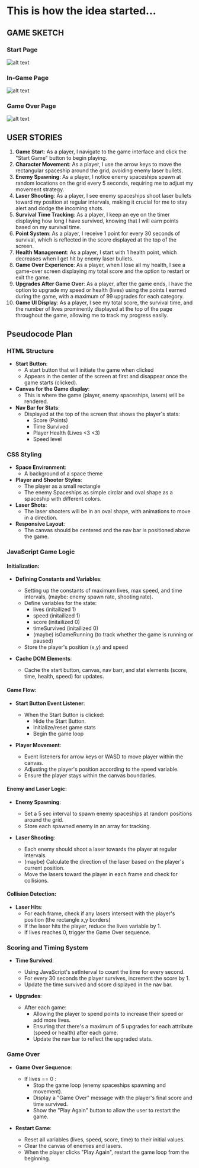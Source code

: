 # This is how the idea started...

## GAME SKETCH
### Start Page
![alt text](start.png)

### In-Game Page
![alt text](in-game.png)

### Game Over Page
![alt text](gameover.png)


## USER STORIES

1. **Game Star**t: As a player, I navigate to the game interface and click the "Start Game" button to begin playing.
2. **Character Movement**: As a player, I use the arrow keys to move the rectangular spaceship around the grid, avoiding enemy laser bullets.
3. **Enemy Spawning**: As a player, I notice enemy spaceships spawn at random locations on the grid every 5 seconds, requiring me to adjust my movement strategy.
4. **Laser Shooting**: As a player, I see enemy spaceships shoot laser bullets toward my position at regular intervals, making it crucial for me to stay alert and dodge the incoming shots.
5. **Survival Time Tracking**: As a player, I keep an eye on the timer displaying how long I have survived, knowing that I will earn points based on my survival time.
6. **Point System**: As a player, I receive 1 point for every 30 seconds of survival, which is reflected in the score displayed at the top of the screen.
7. **Health Management**: As a player, I start with 1 health point, which decreases when I get hit by enemy laser bullets.
8. **Game Over Experience**: As a player, when I lose all my health, I see a game-over screen displaying my total score and the option to restart or exit the game.
9. **Upgrades After Game Over**: As a player, after the game ends, I have the option to upgrade my speed or health (lives) using the points I earned during the game, with a maximum of 99 upgrades for each category.
10. **Game UI Display**: As a player, I see my total score, the survival time, and the number of lives prominently displayed at the top of the page throughout the game, allowing me to track my progress easily.


## Pseudocode Plan

### **HTML Structure**
* **Start Button**:
    * A start button that will initiate the game when clicked
    * Appears in the center of the screen at first and disappear once the game starts (clicked).
* **Canvas for the Game display**:
    * This is where the game (player, enemy spaceships, lasers) will be rendered.
* **Nav Bar for Stats**:
    * Displayed at the top of the screen that shows the player's stats:
        * Score (Points)
        * Time Survived
        * Player Health (Lives <3 <3)
        * Speed level


### **CSS Styling**
* **Space Environment**:
    * A background of a space theme
* **Player and Shooter Styles**:
    * The player as a small rectangle
    * The enemy Spaceships as simple circlar and oval shape as a spaceship with different colors.
* **Laser Shots**:
    * The laser shooters will be in an oval shape, with animations to move in a direction.
* **Responsive Layout**:
    * The canvas should be centered and the nav bar is positioned above the game.


### **JavaScript Game Logic**

#### **Initialization**:

* **Defining Constants and Variables**:
    * Setting up the constants of maximum lives, max speed, and time intervals, (maybe: enemy spawn rate, shooting rate).
    * Define variables for the state:
        * lives (initailized 1)
        * speed (initailized 1)
        * score (initailized 0)
        * timeSurvived (initailized 0)
        * (maybe) isGameRunning (to track whether the game is running or paused)
    * Store the player's position (x,y) and speed

* **Cache DOM Elements**:
    * Cache the start button, canvas, nav barr, and stat elements (score, time, health, speed) for updates.


#### **Game Flow**:

* **Start Button Event Listener**:
    * When the Start Button is clicked:
        * Hide the Start Button.
        * Initialize/reset game stats
        * Begin the game loop

* **Player Movement**: 
    * Event listeners for arrow keys or WASD to move player within the canvas.
    * Adjusting the player's position according to the speed variable.
    * Ensure the player stays within the canvas boundaries.


#### **Enemy and Laser Logic**:

* **Enemy Spawning**:
    * Set a 5 sec interval to spawn enemy spaceships at random positions around the grid.
    * Store each spawned enemy in an array for tracking.

* **Laser Shooting**:
    * Each enemy should shoot a laser towards the player at regular intervals.
    * (maybe) Calculate the direction of the laser based on the player's current position.
    * Move the lasers toward the player in each frame and check for collisions.

#### **Collision Detection**:

* **Laser Hits**:
    * For each frame, check if any lasers intersect with the player's position (the rectangle x,y borders)
    * If the laser hits the player, reduce the lives variable by 1.
    * If lives reaches 0, trigger the Game Over sequence.


### **Scoring and Timing System**

* **Time Survived**:
    * Using JavaScript's setInterval to count the time for every second.
    * For every 30 seconds the player survives, increment the score by 1.
    * Update the time survived and score displayed in the nav bar.

* **Upgrades**:
    * After each game:
        * Allowing the player to spend points to increase their speed or add more lives.
        * Ensuring that there's a maximum of 5 upgrades for each attribute (speed or health) after each game.
        * Update the nav bar to reflect the upgraded stats.


### **Game Over**

* **Game Over Sequence**:
    * If lives == 0 :
        * Stop the game loop (enemy spaceships spawning and movement).
        * Display a "Game Over" message with the player's final score and time survived.
        * Show the "Play Again" button to allow the user to restart the game.

* **Restart Game**:
    * Reset all variables (lives, speed, score, time) to their initial values.
    * Clear the canvas of enemies and lasers.
    * When the player clicks "Play Again", restart the game loop from the beginning.






<!-- 
```
// Define constants and variables
// Define a constant for the player's rectangle size
// Define constants for the grid dimensions
// Define a constant for the enemy spawn rate (5 seconds)
// Define a constant for the laser bullet speed

// Define the app's state variables, but don't assign values to them
let player;                  // Variable for the player's rectangle object
let enemies;                 // Array to hold enemy spaceship objects
let bullets;                 // Array to hold bullet objects
let score;                   // Variable to keep track of the player's score
let lives;                   // Variable to track player's lives
let timeSurvived;           // Variable to track the time survived
let gameOver;               // Variable to check if the game is over

// Select and save (cache) elements in variables that need to be accessed in the JavaScript code more than once
const scoreDisplay = document.getElementById('score');      // Element to display the score
const livesDisplay = document.getElementById('lives');      // Element to display lives
const timeDisplay = document.getElementById('time');        // Element to display time
const gameCanvas = document.getElementById('gameCanvas');   // Element for the game area
const playAgainButton = document.getElementById('playAgain'); // Button to play again

// Add event listeners - use delegated event listeners to listen to multiple elements with a single listener
document.addEventListener('keydown', handleKeyPress);        // Event listener for player movement

// Invoke the init function used to initialize all state variables
function init() {
    player = createPlayer();          // Create the player object
    enemies = [];                     // Initialize the enemies array
    bullets = [];                     // Initialize the bullets array
    score = 0;                        // Initialize score
    lives = 1;                        // Set initial lives
    timeSurvived = 0;                // Initialize time survived
    gameOver = false;                // Reset game over status
    updateDisplays();                 // Update the displays with initial values
    startGameLoop();                 // Start the main game loop
}

// Invoke the primary render function that transfers all state variables to the DOM
function render() {
    clearCanvas();                    // Clear the game canvas
    drawPlayer(player);               // Draw the player on the canvas
    drawEnemies(enemies);             // Draw enemies on the canvas
    drawBullets(bullets);             // Draw bullets on the canvas
    updateDisplays();                 // Update the score, lives, and time displays
}

// Start the game loop
function startGameLoop() {
    setInterval(function() {
        if (!gameOver) {
            updateGame();             // Update game state (movement, collisions, etc.)
            render();                 // Render the game
        }
    }, 1000 / 60);                    // Run at ~60 FPS
}

// Update all state variables with the correct values depending on the user's choice
function updateGame() {
    movePlayer();                     // Move the player based on user input
    updateEnemies();                  // Update enemy positions and check shooting
    checkCollisions();                // Check for collisions between player and bullets
    updateScoreAndTime();             // Update score and time survived
}

// Wait for the user to click on a button
function handleKeyPress(event) {
    if (gameOver) return;              // Ignore input if the game is over

    switch (event.key) {
        case 'ArrowUp':
            movePlayerUp();            // Move player up
            break;
        case 'ArrowDown':
            movePlayerDown();          // Move player down
            break;
        case 'ArrowLeft':
            movePlayerLeft();          // Move player left
            break;
        case 'ArrowRight':
            movePlayerRight();         // Move player right
            break;
    }
}

// Check for collisions
function checkCollisions() {
    // Check if the player has collided with any bullets
    for (let bullet of bullets) {
        if (isColliding(player, bullet)) {
            lives -= 1;                // Decrease lives
            if (lives <= 0) {
                gameOver = true;        // Set game over flag
            }
        }
    }
}

// Render the game message to the DOM
function updateDisplays() {
    scoreDisplay.innerText = `Score: ${score}`;
    livesDisplay.innerText = `Lives: ${lives}`;
    timeDisplay.innerText = `Time: ${timeSurvived}`;
}

// Wait for the user to click the "Play Again" button
playAgainButton.addEventListener('click', function() {
    init();                           // Reset the game state
});

// Invoke the init function to reset all state variables to their initial values
init();                               // Start the game when the page loads
```

The development will start with the html page, having a start button and the display of the game in the background. The CSS will handle the space environment and the player/shooter shapes. And the JavaScript will handle the movement, the game logic:
(
    if the laser shot hits the player, decrease the lives of the player, if the lives == 0 then game over. 
    for every 30 seconds survived in the game, add one point.
    for each point the user can upgrade their health or speed.
    speed will make their movement faster and health will make them hande more laser hits (lives).
    the stats will be displayed up top as a nav bar: score, time survived, player health, and speed
) -->